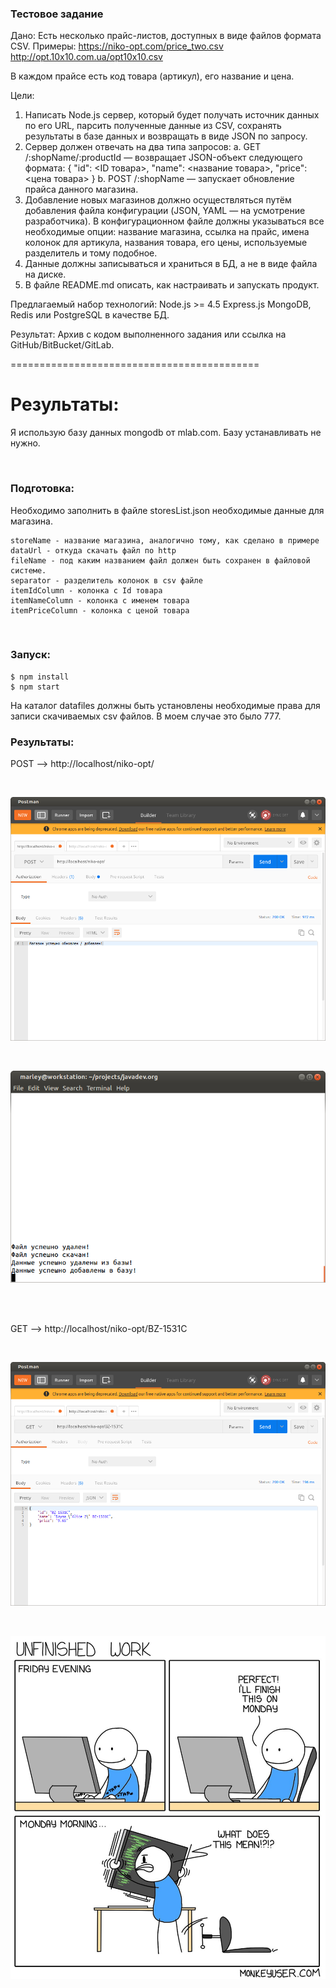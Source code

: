 ### Тестовое задание

Дано:
Есть несколько прайс-листов, доступных в виде файлов формата CSV. Примеры:
https://niko-opt.com/price_two.csv
http://opt.10x10.com.ua/opt10x10.csv

В каждом прайсе есть код товара (артикул), его название и цена.

Цели:

1.  Написать Node.js сервер, который будет получать источник данных по его URL, парсить полученные данные из CSV, сохранять результаты в базе данных и возвращать в виде JSON по запросу.
2.  Сервер должен отвечать на два типа запросов:
    a. GET /:shopName/:productId — возвращает JSON-объект следующего формата:
    {
    "id": <ID товара>,
    "name": <название товара>,
    "price": <цена товара>
    }
    b. POST /:shopName — запускает обновление прайса данного магазина.
3.  Добавление новых магазинов должно осуществляться путём добавления файла конфигурации (JSON, YAML — на усмотрение разработчика). В конфигурационном файле должны указываться все необходимые опции: название магазина, ссылка на прайс, имена колонок для артикула, названия товара, его цены, используемые разделитель и тому подобное.
4.  Данные должны записываться и храниться в БД, а не в виде файла на диске.
5.  В файле README.md описать, как настраивать и запускать продукт.

Предлагаемый набор технологий:
Node.js >= 4.5
Express.js
MongoDB, Redis или PostgreSQL в качестве БД.

Результат:
Архив с кодом выполненного задания или ссылка на GitHub/BitBucket/GitLab.

===========================================

# Результаты:

Я использую базу данных mongodb от mlab.com.
Базу устанавливать не нужно.

<br/>

### Подготовка:

Необходимо заполнить в файле storesList.json необходимые данные для магазина.

    storeName - название магазина, аналогично тому, как сделано в примере
    dataUrl - откуда скачать файл по http
    fileName - под каким названием файл должен быть сохранен в файловой системе.
    separator - разделитель колонок в csv файле
    itemIdColumn - колонка с Id товара
    itemNameColumn - колонка с именем товара
    itemPriceColumn - колонка с ценой товара

<br/>

### Запуск:

    $ npm install
    $ npm start

На каталог datafiles должны быть установлены необходимые права для записи скачиваемых csv файлов. В моем случае это было 777.

### Результаты:

POST --> http://localhost/niko-opt/

<br/>

![Application](/img/pic1.png?raw=true)

<br/>

![Application](/img/pic2.png?raw=true)

<br/><br/>

GET --> http://localhost/niko-opt/BZ-1531C

<br/>

![Application](/img/pic3.png?raw=true)

<br/>

![Application](/img/Results.jpg?raw=true)
